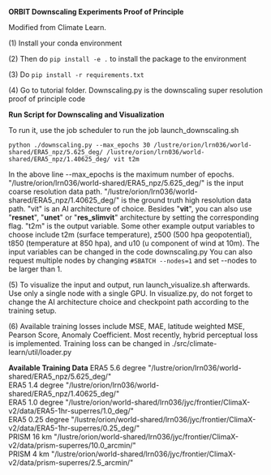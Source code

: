 **ORBIT Downscaling Experiments Proof of Principle**

Modified from Climate Learn.

(1) Install your conda environment

(2) Then do `pip install -e .` to install the package to the environment

(3) Do  `pip install -r requirements.txt`

(4) Go to tutorial folder. Downscaling.py is the downscaling super resolution proof of principle code

**Run Script for Downscaling and Visualization**


To run it, use the job scheduler to run the job launch_downscaling.sh

`python ./downscaling.py --max_epochs 30 /lustre/orion/lrn036/world-shared/ERA5_npz/5.625_deg/ /lustre/orion/lrn036/world-shared/ERA5_npz/1.40625_deg/ vit t2m`

In the above line --max_epochs is the maximum number of epochs. "/lustre/orion/lrn036/world-shared/ERA5_npz/5.625_deg/" is the input coarse resolution data path. "/lustre/orion/lrn036/world-shared/ERA5_npz/1.40625_deg/" is the ground truth high resolution data path. 
"vit" is an AI architecture of choice. Besides "**vit**", you can also use "**resnet**", "**unet**" or "**res_slimvit**" architecture by setting the corresponding flag.
"t2m" is the output variable. Some other example output variables to choose include t2m (surface temperature), z500 (500 hpa geopotential), t850 (temperature at 850 hpa), and u10 (u component of wind at 10m). 
The input variables can be changed in the code downscaling.py
You can also request multiple nodes by changing `#SBATCH --nodes=1`  and set --nodes to be larger than 1.


(5) To visualize the input and output, run launch_visualize.sh afterwards. Use only a single node with a single GPU. In visualize.py, do not forget to change the AI architecture choice and checkpoint path according to the training setup.

(6) Available training losses include MSE, MAE, latitude weighted MSE, Pearson Score, Anomaly Coefficient. Most recently, hybrid perceptual loss is implemented.  Training loss can be changed in ./src/climate-learn/util/loader.py


**Available Training Data**
ERA5 5.6 degree "/lustre/orion/lrn036/world-shared/ERA5_npz/5.625_deg/"   
ERA5 1.4 degree "/lustre/orion/lrn036/world-shared/ERA5_npz/1.40625_deg/"  
ERA5 1.0 degree "/lustre/orion/world-shared/lrn036/jyc/frontier/ClimaX-v2/data/ERA5-1hr-superres/1.0_deg/"  
ERA5 0.25 degree "/lustre/orion/world-shared/lrn036/jyc/frontier/ClimaX-v2/data/ERA5-1hr-superres/0.25_deg/"   
PRISM 16 km "/lustre/orion/world-shared/lrn036/jyc/frontier/ClimaX-v2/data/prism-superres/10.0_arcmin/"  
PRISM 4 km "/lustre/orion/world-shared/lrn036/jyc/frontier/ClimaX-v2/data/prism-superres/2.5_arcmin/"  

